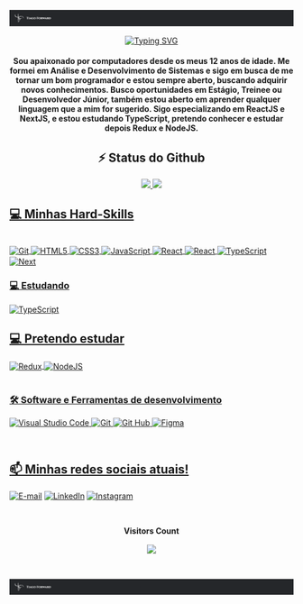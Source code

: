 ![](logo-barra.png)

<div align="center">
 
[![Typing SVG](https://readme-typing-svg.demolab.com?font=Fira+Code&size=24&duration=3000&pause=1000&color=D83B7D&center=falso&vCenter=falso&repeat=falso&random=falso&width=500&height=70&lines=Bem+vindo+ao+meu+perfil+%E2%9C%A8;Sou+Desenvolvedor+Front-end+%F0%9F%96%A5%EF%B8%8F%F0%9F%96%B1%EF%B8%8F%F0%9F%91%A8%E2%80%8D%F0%9F%92%BB)](https://git.io/typing-svg)

<div align="center">

 #### Sou apaixonado por computadores desde os meus 12 anos de idade. Me formei em Análise e Desenvolvimento de Sistemas e sigo em busca de me tornar um bom programador e estou sempre aberto, buscando adquirir novos conhecimentos. Busco oportunidades em Estágio, Treinee ou Desenvolvedor Júnior, também estou aberto em aprender qualquer linguagem que a mim for sugerido. Sigo especializando em ReactJS e NextJS, e estou estudando TypeScript, pretendo conhecer e estudar depois Redux e NodeJS.

</div>

<div align="center">
 
 ## ⚡ Status do Github
 
</div>
 
<div align="center">
   <a href="https://github.com/tiago-forward">
   <img height="180em" src="https://github-readme-stats.vercel.app/api?username=tiago-forward&show_icons=true&theme=radical&include_all_commits=true&count_private=true"/>
   <img height="180em" src="https://github-readme-stats.vercel.app/api/top-langs/?username=tiago-forward&layout=compact&langs_count=6&theme=radical"/>
</div>

<div align="left">
 
 ## 💻 Minhas Hard-Skills
 
</div>

<div style="display: inline_block" align="left">
 
 <br>
  <img align="center" alt="Git" height="32" width="40" src="https://cdn.simpleicons.org/git" />
  <img align="center" alt="HTML5" height="32" width="40" src="https://cdn.simpleicons.org/html5" />
  <img align="center" alt="CSS3" height="32" width="40" src="https://cdn.simpleicons.org/css3" />
  <img align="center" alt="JavaScript" height="32" width="40" src="https://cdn.simpleicons.org/javascript" />
  <img align="center" alt="React" height="32" width="40" src="https://cdn.simpleicons.org/react" />
  <img align="center" alt="React" height="32" width="40" src="https://cdn.simpleicons.org/styledcomponents" />
  <img align="center" alt="TypeScript" height="32" width="40" src="https://cdn.simpleicons.org/tailwindcss" />
  <img align="center" alt="Next" height="32" width="40" src="https://cdn.simpleicons.org/next.js" />
 <br>

 <div align="left">

   ### 💻 Estudando

 </div>
 
  <img align="center" alt="TypeScript" height="32" width="40" src="https://cdn.simpleicons.org/typescript" />
  
 </div>
 

 <div align="left">
  
  ## 💻 Pretendo estudar
 
  <img align="center" alt="Redux" height="32" width="40" src="https://cdn.simpleicons.org/redux/eeeeee/3e4754" />
  <img align="center" alt="NodeJS" height="32" width="40" src="https://cdn.simpleicons.org/node.js/eeeeee/3e4754" />
  
 </div>

</div>

<br>

<div align="left">
  
### 🛠️ Software e Ferramentas de desenvolvimento

![Visual Studio Code](https://img.shields.io/badge/Visual%20Studio%20Code-000?style=for-the-badge&logo=Visual-Studio-Code&logoColor=D83B7D&color:141321)
![Git](https://img.shields.io/badge/Git-000?style=for-the-badge&logo=Git&logoColor=D83B7D&color:141321)
![Git Hub](https://img.shields.io/badge/GiHub-000?style=for-the-badge&logo=GitHub&logoColor=D83B7D&color:141321)
![Figma](https://img.shields.io/badge/-Figma-000?style=for-the-badge&logo=Figma&logoColor=D83B7D&color:141321)

</div>

<br/>

<div align="left">
 
## 📫 Minhas redes sociais atuais!

[![E-mail](https://img.shields.io/badge/-Email-000?style=for-the-badge&logo=microsoft-outlook&logoColor=D83B7D&&color:141321)](mailto:devtiagoforward@gmail.com)
[![LinkedIn](https://img.shields.io/badge/-LinkedIn-000?style=for-the-badge&logo=linkedin&logoColor=D83B7D&&color:141321)](https://www.linkedin.com/in/tiago-lacerda-devfrontend/)
[![Instagram](https://img.shields.io/badge/-Instagram-000?style=for-the-badge&logo=instagram&logoColor=D83B7D&color:141321)](https://www.instagram.com/lacerda_forward/)

<div align="center">
<br><p align="centre"><b>Visitors Count</b></p>  
<p align="center"><img align="center" src="https://profile-counter.glitch.me/{tiago-forward}/count.svg" /></p> 
<br></div>

![](logo-barra.png)
